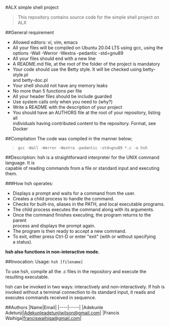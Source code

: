 #ALX simple shell project
> This repository contains source code for the simple shell project on ALX

##General requirement
* Allowed editors: vi, vim, emacs
* All your files will be compiled on Ubuntu 20.04 LTS using gcc, using the\
options -Wall -Werror -Wextra -pedantic -std=gnu89
* All your files should end with a new line
* A README.md file, at the root of the folder of the project is mandatory
* Your code should use the Betty style. It will be checked using betty-style.pl\
and betty-doc.pl
* Your shell should not have any memory leaks
* No more than 5 functions per file
* All your header files should be include guarded
* Use system calls only when you need to (why?)
* Write a README with the description of your project
* You should have an AUTHORS file at the root of your repository, listing all\
individuals having contributed content to the repository. Format, see Docker

##Compilation
The code was compiled in the manner below;
> `gcc -Wall -Werror -Wextra -pedantic -std=gnu89 *.c -o hsh`

##Description:
hsh is a straightforward interpreter for the UNIX command language. It is\
capable of reading commands from a file or standard input and executing them.

###How hsh operates:
* Displays a prompt and waits for a command from the user.
* Creates a child process to handle the command.
* Checks for built-ins, aliases in the PATH, and local executable programs.
* The child process executes the command along with its arguments.
* Once the command finishes executing, the program returns to the parent\
process and displays the prompt again.
* The program is then ready to accept a new command.
* To exit, either press Ctrl-D or enter "exit" (with or without specifying\
a status).

**hsh also functions in non-interactive mode.**

##Invocation:
Usage: `hsh [filename]`

To use hsh, compile all the .c files in the repository and execute the\
resulting executable.

hsh can be invoked in two ways: interactively and non-interactively. If hsh is\
invoked without a terminal connection to its standard input, it reads and\
executes commands received in sequence.

##Authors
|Name|Email|
|----|-----|
|Adekunle Adetunji|Adekunleadetunjiwilson@gmail.com|
|Francis Waihiga|franciswaihiga@gmail.com|